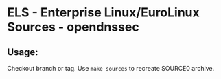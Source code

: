 # ELS - Enterprise Linux/EuroLinux Sources - opendnssec
 
## Usage:
  Checkout branch or tag. Use `make sources` to recreate  SOURCE0 archive.
